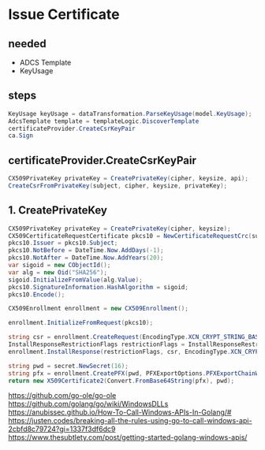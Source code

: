 # Issue Certificate

## needed

- ADCS Template
- KeyUsage

## steps

```csharp
KeyUsage keyUsage = dataTransformation.ParseKeyUsage(model.KeyUsage);
AdcsTemplate template = templateLogic.DiscoverTemplate
certificateProvider.CreateCsrKeyPair
ca.Sign
```


## certificateProvider.CreateCsrKeyPair

```csharp
CX509PrivateKey privateKey = CreatePrivateKey(cipher, keysize, api);
CreateCsrFromPrivateKey(subject, cipher, keysize, privateKey);
```

## 1. CreatePrivateKey

```csharp
CX509PrivateKey privateKey = CreatePrivateKey(cipher, keysize);
CX509CertificateRequestCertificate pkcs10 = NewCertificateRequestCrc(subject, privateKey);
pkcs10.Issuer = pkcs10.Subject;
pkcs10.NotBefore = DateTime.Now.AddDays(-1);
pkcs10.NotAfter = DateTime.Now.AddYears(20);
var sigoid = new CObjectId();
var alg = new Oid("SHA256");
sigoid.InitializeFromValue(alg.Value);
pkcs10.SignatureInformation.HashAlgorithm = sigoid;
pkcs10.Encode();

CX509Enrollment enrollment = new CX509Enrollment();

enrollment.InitializeFromRequest(pkcs10);

string csr = enrollment.CreateRequest(EncodingType.XCN_CRYPT_STRING_BASE64);
InstallResponseRestrictionFlags restrictionFlags = InstallResponseRestrictionFlags.AllowUntrustedCertificate;
enrollment.InstallResponse(restrictionFlags, csr, EncodingType.XCN_CRYPT_STRING_BASE64, string.Empty);

string pwd = secret.NewSecret(16);
string pfx = enrollment.CreatePFX(pwd, PFXExportOptions.PFXExportChainWithRoot, EncodingType.XCN_CRYPT_STRING_BASE64);
return new X509Certificate2(Convert.FromBase64String(pfx), pwd);
```

https://github.com/go-ole/go-ole
https://github.com/golang/go/wiki/WindowsDLLs
https://anubissec.github.io/How-To-Call-Windows-APIs-In-Golang/#
https://justen.codes/breaking-all-the-rules-using-go-to-call-windows-api-2cbfd8c79724?gi=1337f3df6dc9
https://www.thesubtlety.com/post/getting-started-golang-windows-apis/

